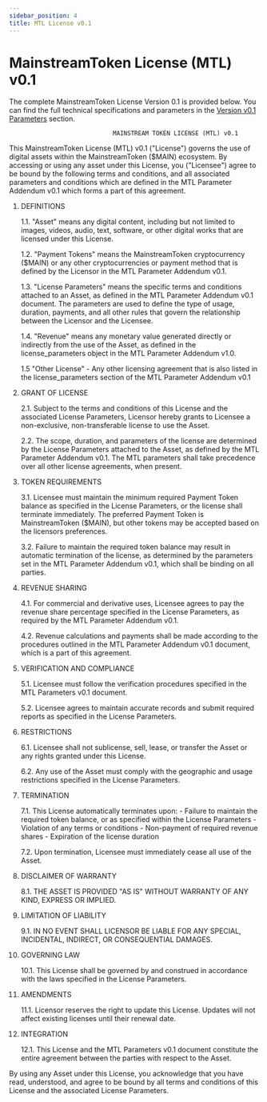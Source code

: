 ```yaml
---
sidebar_position: 4
title: MTL License v0.1
---
```


# MainstreamToken License (MTL) v0.1

The complete MainstreamToken License Version 0.1 is provided below. You can find the full technical specifications and parameters in the [Version v0.1 Parameters](/docs/versions/v0/parameters) section.

                                 MAINSTREAM TOKEN LICENSE (MTL) v0.1

This MainstreamToken License (MTL) v0.1 ("License") governs the use of digital assets within the MainstreamToken ($MAIN) ecosystem. By accessing or using any asset under this License, you ("Licensee") agree to be bound by the following terms and conditions, and all associated parameters and conditions which are defined in the MTL Parameter Addendum v0.1 which forms a part of this agreement.

1. DEFINITIONS

   1.1. "Asset" means any digital content, including but not limited to images, videos, audio, text, software, or other digital works that are licensed under this License.

   1.2. "Payment Tokens" means the MainstreamToken cryptocurrency ($MAIN) or any other cryptocurrencies or payment method that is defined by the Licensor in the MTL Parameter Addendum v0.1.

   1.3. "License Parameters" means the specific terms and conditions attached to an Asset, as defined in the MTL Parameter Addendum v0.1 document. The parameters are used to define the type of usage, duration, payments, and all other rules that govern the relationship between the Licensor and the Licensee.

   1.4. "Revenue" means any monetary value generated directly or indirectly from the use of the Asset, as defined in the license_parameters object in the MTL Parameter Addendum v1.0.

   1.5 "Other License" - Any other licensing agreement that is also listed in the license_parameters section of the MTL Parameter Addendum v0.1

2. GRANT OF LICENSE

   2.1. Subject to the terms and conditions of this License and the associated License Parameters, Licensor hereby grants to Licensee a non-exclusive, non-transferable license to use the Asset.

   2.2. The scope, duration, and parameters of the license are determined by the License Parameters attached to the Asset, as defined by the MTL Parameter Addendum v0.1. The MTL parameters shall take precedence over all other license agreements, when present.

3. TOKEN REQUIREMENTS

   3.1. Licensee must maintain the minimum required Payment Token balance as specified in the License Parameters, or the license shall terminate immediately. The preferred Payment Token is MainstreamToken ($MAIN), but other tokens may be accepted based on the licensors preferences.

   3.2. Failure to maintain the required token balance may result in automatic termination of the license, as determined by the parameters set in the MTL Parameter Addendum v0.1, which shall be binding on all parties.

4. REVENUE SHARING

   4.1. For commercial and derivative uses, Licensee agrees to pay the revenue share percentage specified in the License Parameters, as required by the MTL Parameter Addendum v0.1.

   4.2. Revenue calculations and payments shall be made according to the procedures outlined in the MTL Parameter Addendum v0.1 document, which is a part of this agreement.

5. VERIFICATION AND COMPLIANCE

   5.1. Licensee must follow the verification procedures specified in the MTL Parameters v0.1 document.

   5.2. Licensee agrees to maintain accurate records and submit required reports as specified in the License Parameters.

6. RESTRICTIONS

   6.1. Licensee shall not sublicense, sell, lease, or transfer the Asset or any rights granted under this License.

   6.2. Any use of the Asset must comply with the geographic and usage restrictions specified in the License Parameters.

7. TERMINATION

   7.1. This License automatically terminates upon:
        - Failure to maintain the required token balance, or as specified within the License Parameters
        - Violation of any terms or conditions
        - Non-payment of required revenue shares
        - Expiration of the license duration

   7.2. Upon termination, Licensee must immediately cease all use of the Asset.

8. DISCLAIMER OF WARRANTY

   8.1. THE ASSET IS PROVIDED "AS IS" WITHOUT WARRANTY OF ANY KIND, EXPRESS OR IMPLIED.

9. LIMITATION OF LIABILITY

   9.1. IN NO EVENT SHALL LICENSOR BE LIABLE FOR ANY SPECIAL, INCIDENTAL, INDIRECT, OR CONSEQUENTIAL DAMAGES.

10. GOVERNING LAW

    10.1. This License shall be governed by and construed in accordance with the laws specified in the License Parameters.

11. AMENDMENTS

    11.1. Licensor reserves the right to update this License. Updates will not affect existing licenses until their renewal date.

12. INTEGRATION

    12.1. This License and the MTL Parameters v0.1 document constitute the entire agreement between the parties with respect to the Asset.

By using any Asset under this License, you acknowledge that you have read, understood, and agree to be bound by all terms and conditions of this License and the associated License Parameters.
